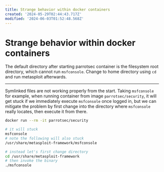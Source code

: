 ```yaml
---
title: Strange behavior within docker containers
created: '2024-05-29T02:44:43.717Z'
modified: '2024-06-03T01:52:48.568Z'
---
```


# Strange behavior within docker containers

The default directory after starting parrotsec container is the filesystem root directory, which cannot run `msfconsole`. Change to home directory using `cd` and run metasploit afterwards.

---

Symlinked files are not working properly from the start. Taking `msfconsole` for example, when running container from image `parrotsec/security`, it will get stuck if we immediately execute `msfconsole` once logged in, but we can mitigate the problem by first change into the directory where `msfconsole` really locates, then execute it from there.

```bash
docker run --rm -it parrotsec/security

# it will stuck
msfconsole
# note the following will also stuck
/usr/share/metasploit-framework/msfconsole

# instead let's first change directory
cd /usr/share/metasploit-framework
# then invoke the binary
./msfconsole
```
